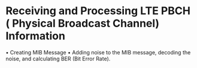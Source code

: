 # Receiving and Processing LTE PBCH ( Physical Broadcast Channel) Information

•	Creating MIB Message
•	Adding noise to the MIB message, decoding the noise, and calculating BER (Bit Error Rate).


